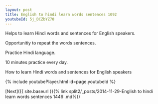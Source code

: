 ```yaml
---
layout: post
title: English to hindi learn words sentences 1092 
youtubeId: 5j_DCZbYZ70
---
```

 
 
Helps to learn Hindi words and sentences for English speakers.

Opportunitiy to repeat the words sentences. 

Practice Hindi language. 
 
10 minutes practice every day. 
 
How to learn Hindi words and sentences for English speakers 
 
{% include youtubePlayer.html id=page.youtubeId %}
 
 
[Next]({{ site.baseurl }}{% link  split2/_posts/2014-11-29-English to hindi learn words sentences 1446 .md%})
 
